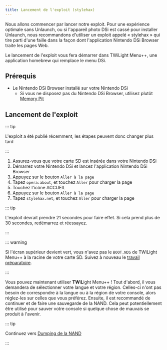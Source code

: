 ```yaml
---
title: Lancement de l'exploit (stylehax)
---
```


Nous allons commencer par lancer notre exploit. Pour une expérience optimale sans Unlaunch, ou si l'appareil photo DSi est cassé pour installer Unlaunch, nous recommandons d'utiliser un exploit appelé « stylehax » qui tire parti d'une faille dans la façon dont l'application Nintendo DSi Browser traite les pages Web.

Le lancement de l'exploit vous fera démarrer dans TWiLight Menu++, une application homebrew qui remplace le menu DSi.


## Prérequis

- Le Nintendo DSi Browser installé sur votre Nintendo DSi
   - Si vous ne disposez pas du Nintendo DSi Browser, utilisez plutôt [Memory Pit](launching-the-exploit.html)


## Lancement de l'exploit

::: tip

L'exploit a été publié récemment, les étapes peuvent donc changer plus tard

:::

1. Assurez-vous que votre carte SD est insérée dans votre Nintendo DSi
1. Démarrez votre Nintendo DSi et lancez l'application Nintendo DSi Browser
1. Appuyez sur le bouton `Aller à la page`
1. Tapez `opera:about`, et touchez `Aller` pour charger la page
1. Touchez l'icône ACCUEIL
1. Appuyez sur le bouton `Aller à la page`
1. Tapez `stylehax.net`, et touchez `Aller` pour charger la page

::: tip

L'exploit devrait prendre 21 secondes pour faire effet. Si cela prend plus de 30 secondes, redémarrez et réessayez.

:::

::: warning

Si l'écran supérieur devient vert, vous n'avez pas le `BOOT.NDS` de TWiLight Menu++ à la racine de votre carte SD. Suivez à nouveau le [travail préparatoire](get-started.html#section-i-prep-work).

:::

Vous pouvez maintenant utiliser **TW**i**L**ight Menu++ ! Tout d'abord, il vous demandera de sélectionner votre langue et votre région. Celles-ci n'ont pas besoin de correspondre à la langue ou à la région de votre console, alors réglez-les sur celles que vous préférez. Ensuite, il est recommandé de continuer et de faire une sauvegarde de la NAND. Cela peut potentiellement être utilisé pour sauver votre console si quelque chose de mauvais se produit à l'avenir.

::: tip

Continuez vers [Dumping de la NAND](dumping-nand.html)

:::
